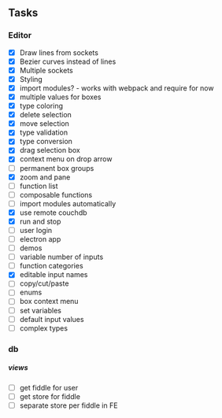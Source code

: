 ## Tasks

### Editor

- [x] Draw lines from sockets
- [x] Bezier curves instead of lines
- [x] Multiple sockets
- [x] Styling
- [x] import modules? - works with webpack and require for now
- [x] multiple values for boxes
- [x] type coloring
- [x] delete selection
- [x] move selection
- [x] type validation
- [x] type conversion
- [x] drag selection box
- [x] context menu on drop arrow
- [ ] permanent box groups
- [x] zoom and pane
- [ ] function list
- [ ] composable functions
- [ ] import modules automatically
- [x] use remote couchdb
- [x] run and stop
- [ ] user login
- [ ] electron app
- [ ] demos
- [ ] variable number of inputs
- [ ] function categories
- [x] editable input names
- [ ] copy/cut/paste
- [ ] enums
- [ ] box context menu
- [ ] set variables
- [ ] default input values
- [ ] complex types

### db

##### views

- [ ] get fiddle for user
- [ ] get store for fiddle
- [ ] separate store per fiddle in FE